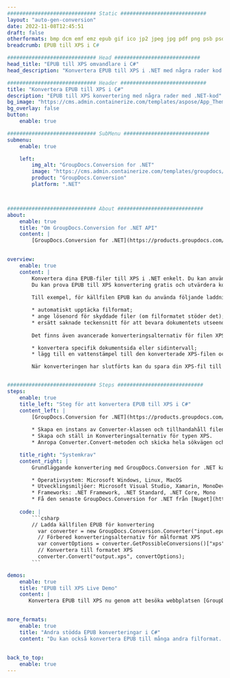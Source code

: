 ```yaml
---
############################# Static ############################
layout: "auto-gen-conversion"
date: 2022-11-08T12:45:51
draft: false
otherformats: bmp dcm emf emz epub gif ico jp2 jpeg jpg pdf png psb psd svg svgz tex tga tif tiff webp wmf wmz xps
breadcrumb: EPUB till XPS i C#

############################# Head ############################
head_title: "EPUB till XPS omvandlare i C#"
head_description: "Konvertera EPUB till XPS i .NET med några rader kod. Använd GroupDocs Document Conversion API för att konvertera över 160 filformat."

############################# Header ############################
title: "Konvertera EPUB till XPS i C#"
description: "EPUB till XPS konvertering med några rader med .NET-kod"
bg_image: "https://cms.admin.containerize.com/templates/aspose/App_Themes/V3/images/bg/header1.png"
bg_overlay: false
button:
    enable: true

############################# SubMenu ############################
submenu:
    enable: true

    left:
        img_alt: "GroupDocs.Conversion for .NET"
        image: "https://cms.admin.containerize.com/templates/groupdocs/images/product-logos/90x90-noborder/groupdocs-conversion-net.png"
        product: "GroupDocs.Conversion"
        platform: ".NET"



############################# About ############################
about:
    enable: true
    title: "Om GroupDocs.Conversion for .NET API"
    content: |
        [GroupDocs.Conversion for .NET](https://products.groupdocs.com/conversion/net/) kan användas för att konvertera Microsoft Word, Excel, PowerPoint, PDF, Visio och andra format. GroupDocs.Conversion är ett fristående API som är lämpligt för back-end och interna system där hög prestanda krävs. Det beror inte på någon programvara som Microsoft eller Open Office.
    

overview:
    enable: true
    content: |
        Konvertera dina EPUB-filer till XPS i .NET enkelt. Du kan använda bara ett par C# kodrader i valfri plattform som du vill, som - Windows, Linux, macOS.
        Du kan prova EPUB till XPS konvertering gratis och utvärdera konverteringsresultatens kvalitet. Tillsammans med enkla filkonverteringsscenarier kan du prova mer avancerade alternativ för att ladda källfilen EPUB och för att spara resultatet XPS. 
        
        Till exempel, för källfilen EPUB kan du använda följande laddningsalternativ:

        * automatiskt upptäcka filformat;
        * ange lösenord för skyddade filer (om filformatet stöder det);
        * ersätt saknade teckensnitt för att bevara dokumentets utseende.
        
        Det finns även avancerade konverteringsalternativ för filen XPS:

        * konvertera specifik dokumentsida eller sidintervall;
        * lägg till en vattenstämpel till den konverterade XPS-filen och många fler.

        När konverteringen har slutförts kan du spara din XPS-fil till den lokala filsökvägen eller någon tredje parts lagring som FTP, Amazon S3, Google Drive, Dropbox etc. Observera - för att konvertera EPUB till {{ TO}} det finns inget behov av någon ytterligare programvara installerad - som MS Office, Open Office, Adobe Acrobat Reader etc.


############################# Steps ############################
steps:
    enable: true
    title_left: "Steg för att konvertera EPUB till XPS i C#"
    content_left: |
        [GroupDocs.Conversion for .NET](https://products.groupdocs.com/conversion/net/) gör det enkelt för utvecklare att konvertera en EPUB-fil till XPS med några rader kod.
        
        * Skapa en instans av Converter-klassen och tillhandahåll filen EPUB med den fullständiga sökvägen
        * Skapa och ställ in Konverteringsalternativ för typen XPS.
        * Anropa Converter.Convert-metoden och skicka hela sökvägen och formatet (XPS) som en parameter

    title_right: "Systemkrav"
    content_right: |
        Grundläggande konvertering med GroupDocs.Conversion for .NET kan göras med bara några enkla steg. Våra API:er stöds på alla större plattformar och operativsystem. Innan du kör koden nedan, se till att du har följande förutsättningar installerade på ditt system.

        * Operativsystem: Microsoft Windows, Linux, MacOS
        * Utvecklingsmiljöer: Microsoft Visual Studio, Xamarin, MonoDevelop
        * Frameworks: .NET Framework, .NET Standard, .NET Core, Mono
        * Få den senaste GroupDocs.Conversion for .NET från [Nuget](https://www.nuget.org/packages/groupdocs.conversion)
         
    code: |
        ```csharp    
        // Ladda källfilen EPUB för konvertering
          var converter = new GroupDocs.Conversion.Converter("input.epub");
          // Förbered konverteringsalternativ för målformat XPS
          var convertOptions = converter.GetPossibleConversions()["xps"].ConvertOptions;
          // Konvertera till formatet XPS
          converter.Convert("output.xps", convertOptions);
        ```

demos:
    enable: true
    title: "EPUB till XPS Live Demo"
    content: |
       Konvertera EPUB till XPS nu genom att besöka webbplatsen [GroupDocs.Conversion App](https://products.groupdocs.app/conversion/family). Onlinedemo har följande fördelar
          

more_formats:
    enable: true
    title: "Andra stödda EPUB konverteringar i C#"
    content: "Du kan också konvertera EPUB till många andra filformat. Se listan nedan."
       
       
back_to_top:
    enable: true
---
```

